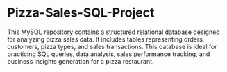 # Pizza-Sales-SQL-Project


This MySQL repository contains a structured relational database designed for analyzing pizza sales data. It includes tables representing orders, customers, pizza types, and sales transactions. This database is ideal for practicing SQL queries, data analysis, sales performance tracking, and business insights generation for a pizza restaurant.

